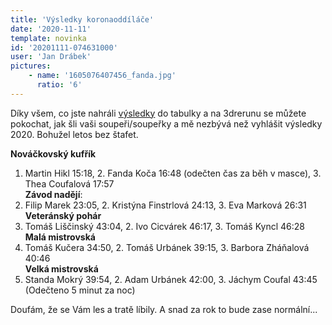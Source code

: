 ```yaml
---
title: 'Výsledky koronaoddíláče'
date: '2020-11-11'
template: novinka
id: '20201111-074631000'
user: 'Jan Drábek'
pictures:
    - name: '1605076407456_fanda.jpg'
      ratio: '6'
---
```

Díky všem, co jste nahráli [výsledky](https://docs.google.com/spreadsheets/d/1Koo_w29gd3vg2TdwjkFgSKiliYIx3zpMcWCijNoU1kM/edit?usp=sharing) do tabulky a na 3drerunu se můžete pokochat, jak šli vaši soupeři/soupeřky a mě nezbývá než vyhlášit výsledky 2020. Bohužel letos bez štafet.  

**Nováčkovský kufřík**
 1. Martin Hikl 15:18, 2. Fanda Koča 16:48 (odečten čas za běh v masce), 3. Thea Coufalová 17:57  
**Závod nadějí**:
 1. Filip Marek 23:05, 2. Kristýna Finstrlová 24:13, 3. Eva Marková 26:31  
**Veteránský pohár**
 1. Tomáš Liščinský 43:04, 2. Ivo Cicvárek 46:17, 3. Tomáš Kyncl 46:28  
**Malá mistrovská**
 1. Tomáš Kučera 34:50, 2. Tomáš Urbánek 39:15, 3. Barbora Zháňalová 40:46  
**Velká mistrovská**
 1. Standa Mokrý 39:54, 2. Adam Urbánek  42:00, 3. Jáchym Coufal 43:45 (Odečteno 5 minut za noc)  

Doufám, že se Vám les a tratě líbily. A snad za rok to bude zase normální... 


